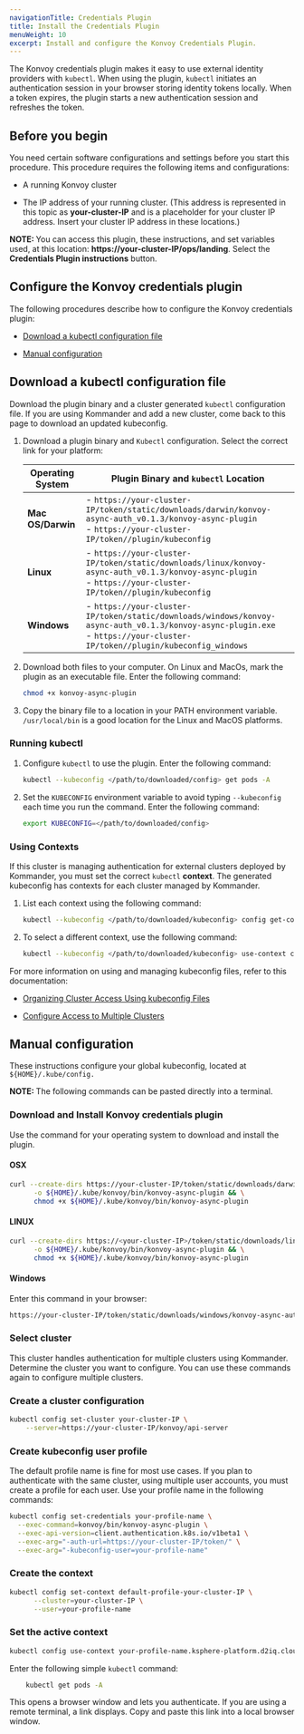 ```yaml
---
navigationTitle: Credentials Plugin
title: Install the Credentials Plugin
menuWeight: 10
excerpt: Install and configure the Konvoy Credentials Plugin.
---
```


<!-- markdownlint-disable MD004 MD007 MD025 MD030 -->

The Konvoy credentials plugin makes it easy to use external identity providers with `kubectl`. When using the plugin, `kubectl` initiates an authentication session in your browser storing identity tokens locally. When a token expires, the plugin starts a new authentication session and refreshes the token.

## Before you begin

You need certain software configurations and settings before you start this procedure. This procedure requires the following items and configurations:

- A running Konvoy cluster

- The IP address of your running cluster. (This address is represented in this topic as **your-cluster-IP** and is a placeholder for your cluster IP address. Insert your cluster IP address in these locations.)

<p class="message--note"><strong>NOTE: </strong>You can access this plugin, these instructions, and set variables used, at this location: <strong>https://your-cluster-IP/ops/landing</strong>. Select the <strong>Credentials Plugin instructions</strong> button.</p>

## Configure the Konvoy credentials plugin

The following procedures describe how to configure the Konvoy credentials plugin:

- [Download a kubectl configuration file](#download-a-kubectl-configuration-file)

- [Manual configuration](#manual-configuration)

## Download a kubectl configuration file

Download the plugin binary and a cluster generated `kubectl` configuration file. If you are using Kommander and add a new cluster, come back to this page to download an updated kubeconfig.

1. Download a plugin binary and `Kubectl` configuration. Select the correct link for your platform:

   | Operating System  | Plugin Binary and `kubectl` Location                         |
   | ----------------- | ------------------------------------------------------------ |
   | **Mac OS/Darwin** | - `https://your-cluster-IP/token/static/downloads/darwin/konvoy-async-auth_v0.1.3/konvoy-async-plugin`<br />- `https://your-cluster-IP/token//plugin/kubeconfig` |
   | **Linux**         | - `https://your-cluster-IP/token/static/downloads/linux/konvoy-async-auth_v0.1.3/konvoy-async-plugin`<br />- `https://your-cluster-IP/token//plugin/kubeconfig` |
   | **Windows**       | - `https://your-cluster-IP/token/static/downloads/windows/konvoy-async-auth_v0.1.3/konvoy-async-plugin.exe`<br />- `https://your-cluster-IP/token//plugin/kubeconfig_windows` |

1.  Download both files to your computer. On Linux and MacOs, mark the plugin as an executable file. Enter the following command:

    ```bash
    chmod +x konvoy-async-plugin
    ```

1.  Copy the binary file to a location in your PATH environment variable. `/usr/local/bin` is a good location for the Linux and MacOS platforms.

### Running kubectl

1.  Configure `kubectl` to use the plugin. Enter the following command:

    ```bash
    kubectl --kubeconfig </path/to/downloaded/config> get pods -A
    ```

1.  Set the `KUBECONFIG` environment variable to avoid typing `--kubeconfig` each time you run the command. Enter the following command:

    ```bash
    export KUBECONFIG=</path/to/downloaded/config>
    ```

### Using Contexts

If this cluster is managing authentication for external clusters deployed by Kommander, you must set the correct `kubectl` **context**. The generated kubeconfig has contexts for each cluster managed by Kommander.

1.  List each context using the following command:

    ```bash
    kubectl --kubeconfig </path/to/downloaded/kubeconfig> config get-contexts
    ```

1.  To select a different context, use the following command:

    ```bash
    kubectl --kubeconfig </path/to/downloaded/kubeconfig> use-context context-name
    ```

For more information on using and managing kubeconfig files, refer to this documentation:

- [Organizing Cluster Access Using kubeconfig Files](https://kubernetes.io/docs/concepts/configuration/organize-cluster-access-kubeconfig/)

- [Configure Access to Multiple Clusters](https://kubernetes.io/docs/tasks/access-application-cluster/configure-access-multiple-clusters/)

## Manual configuration

These instructions configure your global kubeconfig, located at `${HOME}/.kube/config.`

<p class="message--note"><strong>NOTE: </strong>The following commands can be pasted directly into a terminal.</p>

### Download and Install Konvoy credentials plugin

Use the command for your operating system to download and install the plugin.

#### OSX

```bash
curl --create-dirs https://your-cluster-IP/token/static/downloads/darwin/konvoy-async-auth_v0.1.3/konvoy-async-plugin \
      -o ${HOME}/.kube/konvoy/bin/konvoy-async-plugin && \
      chmod +x ${HOME}/.kube/konvoy/bin/konvoy-async-plugin
```

#### LINUX

```bash
curl --create-dirs https://<your-cluster-IP>/token/static/downloads/linux/konvoy-async-auth_v0.1.3/konvoy-async-plugin \
      -o ${HOME}/.kube/konvoy/bin/konvoy-async-plugin && \
      chmod +x ${HOME}/.kube/konvoy/bin/konvoy-async-plugin
```

#### Windows

Enter this command in your browser:

```bash
https://your-cluster-IP/token/static/downloads/windows/konvoy-async-auth_v0.1.3/konvoy-async-plugin.exe
```

### Select cluster

This cluster handles authentication for multiple clusters using Kommander. Determine the cluster you want to configure. You can use these commands again to configure multiple clusters.

### Create a cluster configuration

```bash
kubectl config set-cluster your-cluster-IP \
    --server=https://your-cluster-IP/konvoy/api-server
```

### Create kubeconfig user profile

The default profile name is fine for most use cases. If you plan to authenticate with the same cluster, using multiple user accounts, you must create a profile for each user. Use your profile name in the following commands:

```bash
kubectl config set-credentials your-profile-name \
  --exec-command=konvoy/bin/konvoy-async-plugin \
  --exec-api-version=client.authentication.k8s.io/v1beta1 \
  --exec-arg="-auth-url=https://your-cluster-IP/token/" \
  --exec-arg="-kubeconfig-user=your-profile-name"
```

### Create the context

```bash
kubectl config set-context default-profile-your-cluster-IP \
      --cluster=your-cluster-IP \
      --user=your-profile-name
```

### Set the active context

```bash
kubectl config use-context your-profile-name.ksphere-platform.d2iq.cloud
```

Enter the following simple `kubectl` command:

```bash
    kubectl get pods -A
```

This opens a browser window and lets you authenticate. If you are using a remote terminal, a link displays. Copy and paste this link into a local browser window.
